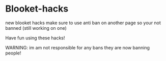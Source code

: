 # Blooket-hacks
new blooket hacks make sure to use anti ban on another page so your not banned (still working on one)

Have fun using these hacks!


WARNING: im am not responsible for any bans they are now banning people!

